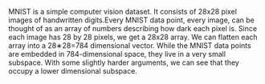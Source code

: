 MNIST is a simple computer vision dataset. It consists of 28x28 pixel images of handwritten digits.Every MNIST data point, every image, can be thought of as an array of numbers describing how dark each pixel is. Since each image has 28 by 28 pixels, we get a 28x28 array. We can flatten each array into a 28∗28=784 dimensional vector.
 While the MNIST data points are embedded in 784-dimensional space, they live in a very small subspace. With some slightly harder arguments, we can see that they occupy a lower dimensional subspace.
